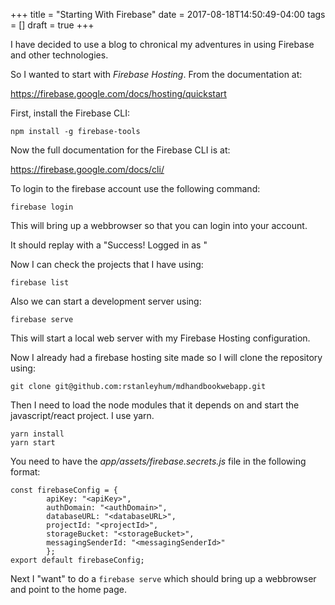 +++
title = "Starting With Firebase"
date = 2017-08-18T14:50:49-04:00
tags = []
draft = true
+++

I have decided to use a blog to chronical my adventures in using Firebase and other technologies.

So I wanted to start with *Firebase Hosting*. From the documentation at:

https://firebase.google.com/docs/hosting/quickstart 

First, install the Firebase CLI:

```shell
npm install -g firebase-tools
```

Now the full documentation for the Firebase CLI is at:

https://firebase.google.com/docs/cli/

To login to the firebase account use the following command:

```shell
firebase login
```

This will bring up a webbrowser so that you can login into your account.

It should replay with a "Success! Logged in as <email address>"

Now I can check the projects that I have using:

```shell
firebase list
```

Also we can start a development server using:

```shell
firebase serve
```

This will start a local web server with my Firebase Hosting configuration.


Now I already had a firebase hosting site made so I will clone the repository using:

```shell
git clone git@github.com:rstanleyhum/mdhandbookwebapp.git
```

Then I need to load the node modules that it depends on and start the javascript/react project. I use yarn.

```shell
yarn install
yarn start
```

You need to have the *app/assets/firebase.secrets.js* file in the following format:

```
const firebaseConfig = {
        apiKey: "<apiKey>",
        authDomain: "<authDomain>",  
        databaseURL: "<databaseURL>",  
        projectId: "<projectId>",  
        storageBucket: "<storageBucket>",
        messagingSenderId: "<messagingSenderId>"
        };
export default firebaseConfig;
```

Next I "want" to do a `firebase serve` which should bring up a webbrowser and point to the home page.

